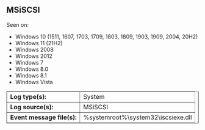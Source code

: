 ## MSiSCSI

Seen on:
* Windows 10 (1511, 1607, 1703, 1709, 1803, 1809, 1903, 1909, 2004, 20H2)
* Windows 11 (21H2)
* Windows 2008
* Windows 2012
* Windows 7
* Windows 8.0
* Windows 8.1
* Windows Vista

<table border="1" class="docutils">
  <tbody>
    <tr>
      <td><b>Log type(s):</b></td>
      <td>System</td>
    </tr>
    <tr>
      <td><b>Log source(s):</b></td>
      <td>MSiSCSI</td>
    </tr>
    <tr>
      <td><b>Event message file(s):</b></td>
      <td>%systemroot%\system32\iscsiexe.dll</td>
    </tr>
  </tbody>
</table>

&nbsp;

